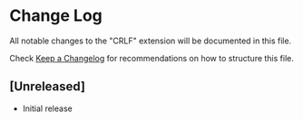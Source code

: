 # Change Log

All notable changes to the "CRLF" extension will be documented in this file.

Check [Keep a Changelog](http://keepachangelog.com/) for recommendations on how to structure this file.

## [Unreleased]

- Initial release